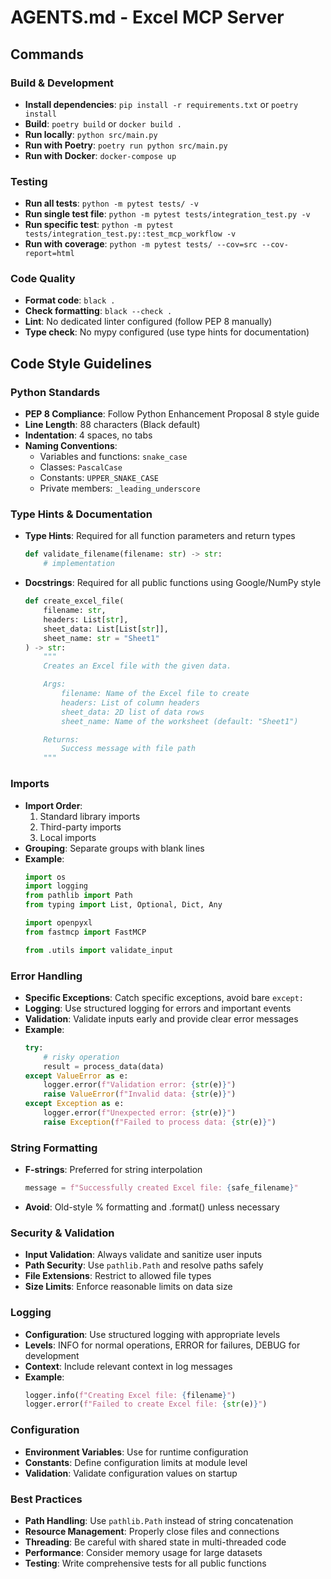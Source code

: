 # AGENTS.md - Excel MCP Server

## Commands

### Build & Development
- **Install dependencies**: `pip install -r requirements.txt` or `poetry install`
- **Build**: `poetry build` or `docker build .`
- **Run locally**: `python src/main.py`
- **Run with Poetry**: `poetry run python src/main.py`
- **Run with Docker**: `docker-compose up`

### Testing
- **Run all tests**: `python -m pytest tests/ -v`
- **Run single test file**: `python -m pytest tests/integration_test.py -v`
- **Run specific test**: `python -m pytest tests/integration_test.py::test_mcp_workflow -v`
- **Run with coverage**: `python -m pytest tests/ --cov=src --cov-report=html`

### Code Quality
- **Format code**: `black .`
- **Check formatting**: `black --check .`
- **Lint**: No dedicated linter configured (follow PEP 8 manually)
- **Type check**: No mypy configured (use type hints for documentation)

## Code Style Guidelines

### Python Standards
- **PEP 8 Compliance**: Follow Python Enhancement Proposal 8 style guide
- **Line Length**: 88 characters (Black default)
- **Indentation**: 4 spaces, no tabs
- **Naming Conventions**:
  - Variables and functions: `snake_case`
  - Classes: `PascalCase`
  - Constants: `UPPER_SNAKE_CASE`
  - Private members: `_leading_underscore`

### Type Hints & Documentation
- **Type Hints**: Required for all function parameters and return types
  ```python
  def validate_filename(filename: str) -> str:
      # implementation
  ```
- **Docstrings**: Required for all public functions using Google/NumPy style
  ```python
  def create_excel_file(
      filename: str,
      headers: List[str],
      sheet_data: List[List[str]],
      sheet_name: str = "Sheet1"
  ) -> str:
      """
      Creates an Excel file with the given data.

      Args:
          filename: Name of the Excel file to create
          headers: List of column headers
          sheet_data: 2D list of data rows
          sheet_name: Name of the worksheet (default: "Sheet1")

      Returns:
          Success message with file path
      """
  ```

### Imports
- **Import Order**:
  1. Standard library imports
  2. Third-party imports
  3. Local imports
- **Grouping**: Separate groups with blank lines
- **Example**:
  ```python
  import os
  import logging
  from pathlib import Path
  from typing import List, Optional, Dict, Any

  import openpyxl
  from fastmcp import FastMCP

  from .utils import validate_input
  ```

### Error Handling
- **Specific Exceptions**: Catch specific exceptions, avoid bare `except:`
- **Logging**: Use structured logging for errors and important events
- **Validation**: Validate inputs early and provide clear error messages
- **Example**:
  ```python
  try:
      # risky operation
      result = process_data(data)
  except ValueError as e:
      logger.error(f"Validation error: {str(e)}")
      raise ValueError(f"Invalid data: {str(e)}")
  except Exception as e:
      logger.error(f"Unexpected error: {str(e)}")
      raise Exception(f"Failed to process data: {str(e)}")
  ```

### String Formatting
- **F-strings**: Preferred for string interpolation
  ```python
  message = f"Successfully created Excel file: {safe_filename}"
  ```
- **Avoid**: Old-style % formatting and .format() unless necessary

### Security & Validation
- **Input Validation**: Always validate and sanitize user inputs
- **Path Security**: Use `pathlib.Path` and resolve paths safely
- **File Extensions**: Restrict to allowed file types
- **Size Limits**: Enforce reasonable limits on data size

### Logging
- **Configuration**: Use structured logging with appropriate levels
- **Levels**: INFO for normal operations, ERROR for failures, DEBUG for development
- **Context**: Include relevant context in log messages
- **Example**:
  ```python
  logger.info(f"Creating Excel file: {filename}")
  logger.error(f"Failed to create Excel file: {str(e)}")
  ```

### Configuration
- **Environment Variables**: Use for runtime configuration
- **Constants**: Define configuration limits at module level
- **Validation**: Validate configuration values on startup

### Best Practices
- **Path Handling**: Use `pathlib.Path` instead of string concatenation
- **Resource Management**: Properly close files and connections
- **Threading**: Be careful with shared state in multi-threaded code
- **Performance**: Consider memory usage for large datasets
- **Testing**: Write comprehensive tests for all public functions